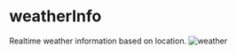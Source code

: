# weatherInfo

Realtime weather information based on location.
![weather](https://github.com/itsArpit24/weatherInfo/assets/96588980/f93f4ec3-4498-4800-92e1-6a586bb193ac)
